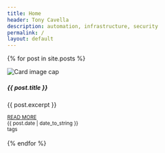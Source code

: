 ```yaml
---
title: Home
header: Tony Cavella
description: automation, infrastructure, security
permalink: /
layout: default
---
```

{% for post in site.posts %}
<div class="card w-100 shadow">
  <img class="card-img-top" src="{{ post.thumbnail }}" alt="Card image cap">
  <div class="card-body">
    <h5 class="card-title">{{ post.title }}</h5>
    <p class="card-text">{{ post.excerpt }}</p>
    <small><a href="{{ post.url }}" class="card-link text-secondary">READ MORE</a></small>
  </div>
  <div class="card-footer bg-light d-flex">
    <div class="d-flex justify-content-start"><small class="text-muted">{{ post.date | date_to_string }}</small></div>
    <div class="d-flex justify-content-end"><small class="text-muted">tags</small></div>
  </div>
</div>
<br>
{% endfor %}